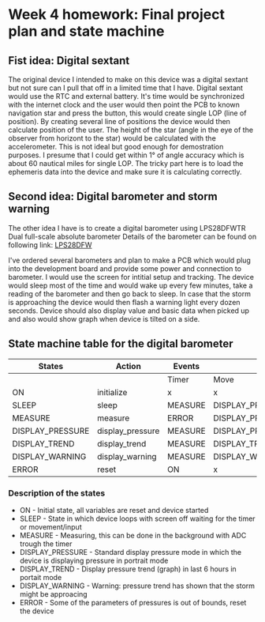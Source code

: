 # Week 4 homework: Final project plan and state machine

## Fist idea: Digital sextant

The original device I intended to make on this device was a digital sextant but not sure can I pull that off 
in a limited time that I have. Digital sextant would use the RTC and external battery. It's time would be 
synchronized with the internet clock and the user would then point the PCB to known navigation star and 
press the button, this would create single LOP (line of position). By creating several line of positions
the device would then calculate position of the user. 
The height of the star (angle in the eye of the observer from horizont to the star) would be calculated 
with the accelerometer. This is not ideal but good enough for demostration purposes. I presume that I could
get within 1° of angle accuracy which is about 60 nautical miles for single LOP. 
The tricky part here is to load the ephemeris data into the device and make sure it is calculating correctly. 

## Second idea: Digital barometer and storm warning
The other idea I have is to create a digital barometer using LPS28DFWTR Dual full-scale absolute barometer 
Details of the barometer can be found on following link:
[LPS28DFW](https://www.st.com/en/mems-and-sensors/lps28dfw.html)

I've ordered several barometers and plan to make a PCB which would plug into the development board and provide
some power and connection to barometer. I would use the screen for intitial setup and tracking. The device would
sleep most of the time and would wake up every few minutes, take a reading of the barometer and then go back to sleep.
In case that the storm is approaching the device would then flash a warning light every dozen seconds.
Device should also display value and basic data when picked up and also would show graph when device is tilted
on a side. 


## State machine table for the digital barometer
| States           | Action           | Events  |                  |                  |                 |                  |                 | 
|------------------|------------------|---------|------------------|------------------|-----------------|------------------|-----------------|
|                  |                  | Timer   | Move             | Tilt-Portrait    | Tilt-Landscpe   | Button           | Warning         | 
| ON               | initialize       | x       | x                | x                | x               | x                | x               | 
| SLEEP            | sleep            | MEASURE | DISPLAY_PRESSURE | DISPLAY_PRESSURE | DISPLAY_TREND   | DISPLAY_PRESSURE | DISPLAY_WARNING | 
| MEASURE          | measure          | ERROR   | DISPLAY_PRESSURE | DISPLAY_PRESSURE | DISPLAY_TREND   | DISPLAY_PRESSURE | DISPLAY_WARNING | 
| DISPLAY_PRESSURE | display_pressure | MEASURE | DISPLAY_PRESSURE | DISPLAY_PRESSURE | DISPLAY_TREND   | DISPLAY_PRESSURE | DISPLAY_WARNING | 
| DISPLAY_TREND    | display_trend    | MEASURE | DISPLAY_TREND    | DISPLAY_PRESSURE | DISPLAY_TREND   | DISPLAY_TREND    | DISPLAY_WARNING | 
| DISPLAY_WARNING  | display_warning  | MEASURE | DISPLAY_WARNING  | DISPLAY_WARNING  | DISPLAY_WARNING | DISPLAY_WARNING  | DISPLAY_WARNING | 
| ERROR            | reset            | ON      | x                | x                | x               | x                | x               | 

### Description of the states
- ON               - Initial state, all variables are reset and device started
- SLEEP            - State in which device loops with screen off waiting for the timer or movement/input
- MEASURE          - Measuring, this can be done in the background with ADC trough the timer
- DISPLAY_PRESSURE - Standard display pressure mode in which the device is displaying pressure in portrait mode
- DISPLAY_TREND    - Display pressure trend (graph) in last 6 hours in portait mode
- DISPLAY_WARNING  - Warning: pressure trend has shown that the storm might be approacing
- ERROR            - Some of the parameters of pressures is out of bounds, reset the device
